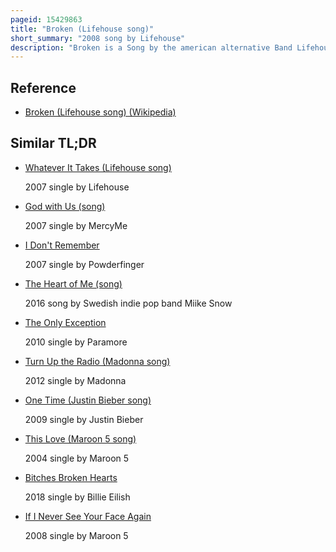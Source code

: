 ```yaml
---
pageid: 15429863
title: "Broken (Lifehouse song)"
short_summary: "2008 song by Lifehouse"
description: "Broken is a Song by the american alternative Band Lifehouse. It is the third single from the Band's fourth Studio Album who we are. Jason Wade was inspired by the Song after visiting a Friend in Nashville who needed a Transplant. Originally released on June 18, 2007, as the fifth Track on who we are, the Song was then edited for Radio to give it more of a 'Rock' Feel. The new Radio Version of the Song was released on July 8 2008 through digital Download."
---
```


## Reference

- [Broken (Lifehouse song) (Wikipedia)](https://en.wikipedia.org/?curid=15429863)

## Similar TL;DR

- [Whatever It Takes (Lifehouse song)](/tldr/en/whatever-it-takes-lifehouse-song)

  2007 single by Lifehouse

- [God with Us (song)](/tldr/en/god-with-us-song)

  2007 single by MercyMe

- [I Don't Remember](/tldr/en/i-dont-remember)

  2007 single by Powderfinger

- [The Heart of Me (song)](/tldr/en/the-heart-of-me-song)

  2016 song by Swedish indie pop band Miike Snow

- [The Only Exception](/tldr/en/the-only-exception)

  2010 single by Paramore

- [Turn Up the Radio (Madonna song)](/tldr/en/turn-up-the-radio-madonna-song)

  2012 single by Madonna

- [One Time (Justin Bieber song)](/tldr/en/one-time-justin-bieber-song)

  2009 single by Justin Bieber

- [This Love (Maroon 5 song)](/tldr/en/this-love-maroon-5-song)

  2004 single by Maroon 5

- [Bitches Broken Hearts](/tldr/en/bitches-broken-hearts)

  2018 single by Billie Eilish

- [If I Never See Your Face Again](/tldr/en/if-i-never-see-your-face-again)

  2008 single by Maroon 5
